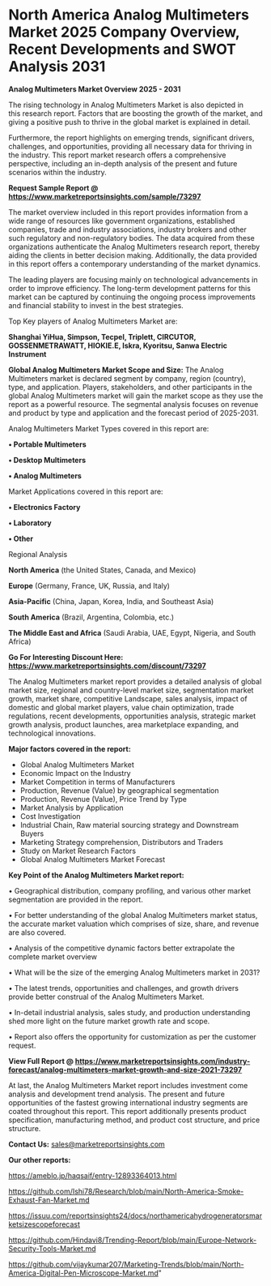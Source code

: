 # North America Analog Multimeters Market 2025 Company Overview, Recent Developments and SWOT Analysis 2031

<Strong> Analog Multimeters Market Overview 2025 - 2031</strong>

The rising technology in Analog Multimeters Market is also depicted in this research report. Factors that are boosting the growth of the market, and giving a positive push to thrive in the global market is explained in detail.

Furthermore, the report highlights on emerging trends, significant drivers, challenges, and opportunities, providing all necessary data for thriving in the industry. This report market research offers a comprehensive perspective, including an in-depth analysis of the present and future scenarios within the industry.

<strong>Request Sample Report @ <a href=https://www.marketreportsinsights.com/sample/73297>https://www.marketreportsinsights.com/sample/73297</a></strong>

The market overview included in this report provides information from a wide range of resources like government organizations, established companies, trade and industry associations, industry brokers and other such regulatory and non-regulatory bodies. The data acquired from these organizations authenticate the Analog Multimeters research report, thereby aiding the clients in better decision making. Additionally, the data provided in this report offers a contemporary understanding of the market dynamics.

The leading players are focusing mainly on technological advancements in order to improve efficiency. The long-term development patterns for this market can be captured by continuing the ongoing process improvements and financial stability to invest in the best strategies.

Top Key players of Analog Multimeters Market are:

<strong>Shanghai YiHua, Simpson, Tecpel, Triplett, CIRCUTOR, GOSSENMETRAWATT, HIOKIE.E, Iskra, Kyoritsu, Sanwa Electric Instrument</strong>

<strong><b>Global Analog Multimeters Market Scope and Size:</b></strong>
The Analog Multimeters market is declared segment by company, region (country), type, and application. Players, stakeholders, and other participants in the global Analog Multimeters market will gain the market scope as they use the report as a powerful resource. The segmental analysis focuses on revenue and product by type and application and the forecast period of 2025-2031.

Analog Multimeters Market Types covered in this report are:

<strong>• Portable Multimeters

• Desktop Multimeters

• Analog Multimeters</strong>

Market Applications covered in this report are:

<strong>• Electronics Factory

• Laboratory

• Other</strong> 

Regional Analysis

<strong>North America</strong> (the United States, Canada, and Mexico)

<strong>Europe</strong> (Germany, France, UK, Russia, and Italy)

<strong>Asia-Pacific</strong> (China, Japan, Korea, India, and Southeast Asia)

<strong>South America</strong> (Brazil, Argentina, Colombia, etc.)

<strong>The Middle East and Africa</strong> (Saudi Arabia, UAE, Egypt, Nigeria, and South Africa)

<strong>Go For Interesting Discount Here: <a href=https://www.marketreportsinsights.com/discount/73297>https://www.marketreportsinsights.com/discount/73297</a></strong>

The Analog Multimeters market report provides a detailed analysis of global market size, regional and country-level market size, segmentation market growth, market share, competitive Landscape, sales analysis, impact of domestic and global market players, value chain optimization, trade regulations, recent developments, opportunities analysis, strategic market growth analysis, product launches, area marketplace expanding, and technological innovations.

<strong><b>Major factors covered in the report:</b></strong>
<ul>
  <li>Global Analog Multimeters Market </li>
  <li>Economic Impact on the Industry</li>
  <li>Market Competition in terms of Manufacturers</li>
  <li>Production, Revenue (Value) by geographical segmentation</li>
  <li>Production, Revenue (Value), Price Trend by Type</li>
  <li>Market Analysis by Application</li>
  <li>Cost Investigation</li>
  <li>Industrial Chain, Raw material sourcing strategy and Downstream Buyers</li>
  <li>Marketing Strategy comprehension, Distributors and Traders</li>
  <li>Study on Market Research Factors</li>
  <li>Global Analog Multimeters Market Forecast</li>
</ul>

<strong><b>Key Point of the Analog Multimeters Market report:</b></strong>

• Geographical distribution, company profiling, and various other market segmentation are provided in the report.

• For better understanding of the global Analog Multimeters market status, the accurate market valuation which comprises of size, share, and revenue are also covered.

• Analysis of the competitive dynamic factors better extrapolate the complete market overview

• What will be the size of the emerging Analog Multimeters market in 2031?

• The latest trends, opportunities and challenges, and growth drivers provide better construal of the Analog Multimeters Market.

• In-detail industrial analysis, sales study, and production understanding shed more light on the future market growth rate and scope.

• Report also offers the opportunity for customization as per the customer request.

<strong><b>View Full Report @ <a href=https://www.marketreportsinsights.com/industry-forecast/analog-multimeters-market-growth-and-size-2021-73297>https://www.marketreportsinsights.com/industry-forecast/analog-multimeters-market-growth-and-size-2021-73297</a></b></strong>


At last, the Analog Multimeters Market report includes investment come analysis and development trend analysis. The present and future opportunities of the fastest growing international industry segments are coated throughout this report. This report additionally presents product specification, manufacturing method, and product cost structure, and price structure.

<strong>Contact Us:</strong>
sales@marketreportsinsights.com

<strong>Our other reports:</strong>

<a href=https://ameblo.jp/haqsaif/entry-12893364013.html>https://ameblo.jp/haqsaif/entry-12893364013.html</a>

<a href=https://github.com/Ishi78/Research/blob/main/North-America-Smoke-Exhaust-Fan-Market.md>https://github.com/Ishi78/Research/blob/main/North-America-Smoke-Exhaust-Fan-Market.md</a>

<a href=https://issuu.com/reportsinsights24/docs/northamericahydrogeneratorsmarketsizescopeforecast>https://issuu.com/reportsinsights24/docs/northamericahydrogeneratorsmarketsizescopeforecast</a>

<a href=https://github.com/Hindavi8/Trending-Report/blob/main/Europe-Network-Security-Tools-Market.md>https://github.com/Hindavi8/Trending-Report/blob/main/Europe-Network-Security-Tools-Market.md</a>

<a href=https://github.com/vijaykumar207/Marketing-Trends/blob/main/North-America-Digital-Pen-Microscope-Market.md>https://github.com/vijaykumar207/Marketing-Trends/blob/main/North-America-Digital-Pen-Microscope-Market.md</a>"
